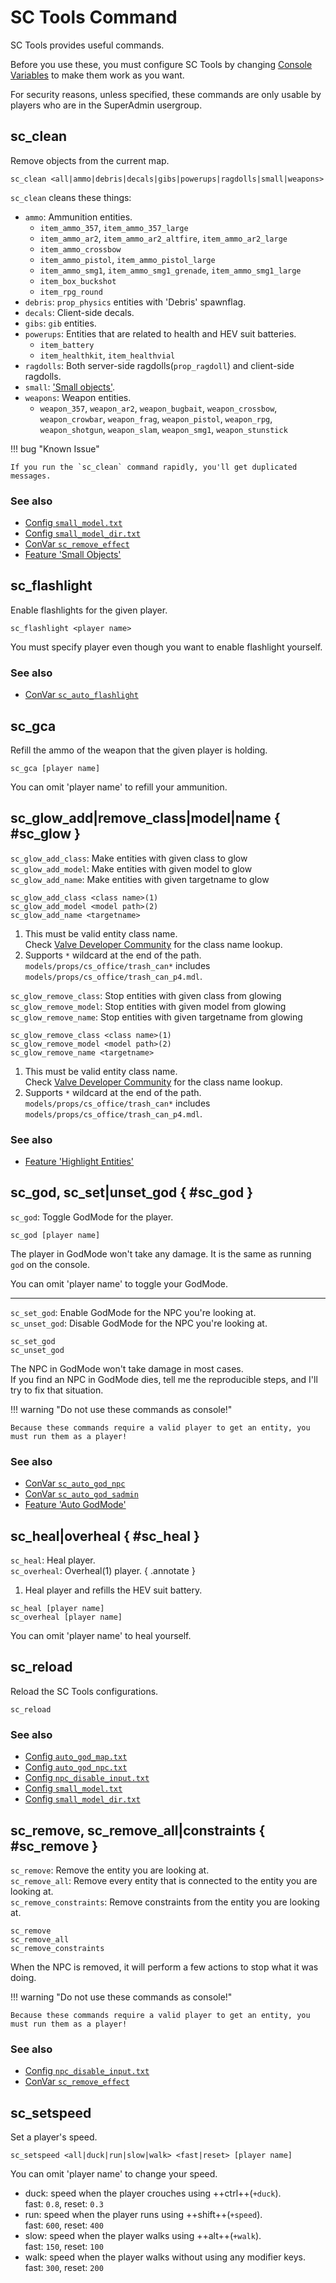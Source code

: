 # SC Tools Command

SC Tools provides useful commands.

Before you use these, you must configure SC Tools by changing [Console Variables](convar.md) to make them work as you want.

For security reasons, unless specified, these commands are only usable by players who are in the SuperAdmin usergroup.

## sc_clean

Remove objects from the current map.

``` plaintext title="USAGE"
sc_clean <all|ammo|debris|decals|gibs|powerups|ragdolls|small|weapons>
```

`sc_clean` cleans these things:

* `ammo`: Ammunition entities.
    * `item_ammo_357`, `item_ammo_357_large`
    * `item_ammo_ar2`, `item_ammo_ar2_altfire`, `item_ammo_ar2_large`
    * `item_ammo_crossbow`
    * `item_ammo_pistol`, `item_ammo_pistol_large`
    * `item_ammo_smg1`, `item_ammo_smg1_grenade`, `item_ammo_smg1_large`
    * `item_box_buckshot`
    * `item_rpg_round`
* `debris`: `prop_physics` entities with 'Debris' spawnflag.
* `decals`: Client-side decals.
* `gibs`: `gib` entities.
* `powerups`: Entities that are related to health and HEV suit batteries.
    * `item_battery`
    * `item_healthkit`, `item_healthvial`
* `ragdolls`: Both server-side ragdolls(`prop_ragdoll`) and client-side ragdolls.
* `small`: ['Small objects'](feature.md#small-objects).
* `weapons`: Weapon entities.
    * `weapon_357`, `weapon_ar2`, `weapon_bugbait`, `weapon_crossbow`, `weapon_crowbar`, `weapon_frag`, `weapon_pistol`, `weapon_rpg`, `weapon_shotgun`, `weapon_slam`, `weapon_smg1`, `weapon_stunstick`

!!! bug "Known Issue"

    If you run the `sc_clean` command rapidly, you'll get duplicated messages.

<h3>See also</h3>

* [Config `small_model.txt`](config.md#small_model)
* [Config `small_model_dir.txt`](config.md#small_model_dir)
* [ConVar `sc_remove_effect`](convar.md#sc_remove_effect)
* [Feature 'Small Objects'](feature.md#small-objects)

## sc_flashlight

Enable flashlights for the given player.

``` plaintext title="USAGE"
sc_flashlight <player name>
```

You must specify player even though you want to enable flashlight yourself.

<h3>See also</h3>

* [ConVar `sc_auto_flashlight`](convar.md#sc_auto_flashlight)

## sc_gca

Refill the ammo of the weapon that the given player is holding.

``` plaintext title="USAGE"
sc_gca [player name]
```

You can omit 'player name' to refill your ammunition.

## sc_glow_add|remove_class|model|name { #sc_glow }

`sc_glow_add_class`: Make entities with given class to glow  
`sc_glow_add_model`: Make entities with given model to glow  
`sc_glow_add_name`: Make entities with given targetname to glow

<div class="annotate" markdown>

``` plaintext title="USAGE"
sc_glow_add_class <class name>(1)
sc_glow_add_model <model path>(2)
sc_glow_add_name <targetname>
```

</div>

1.    This must be valid entity class name.  
      Check [Valve Developer Community](https://developer.valvesoftware.com/wiki/Main_Page) for the class name lookup.
2.    Supports `*` wildcard at the end of the path.  
      `models/props/cs_office/trash_can*` includes `models/props/cs_office/trash_can_p4.mdl`.

`sc_glow_remove_class`: Stop entities with given class from glowing  
`sc_glow_remove_model`: Stop entities with given model from glowing  
`sc_glow_remove_name`: Stop entities with given targetname from glowing

<div class="annotate" markdown>

``` plaintext title="USAGE"
sc_glow_remove_class <class name>(1)
sc_glow_remove_model <model path>(2)
sc_glow_remove_name <targetname>
```

</div>

1.    This must be valid entity class name.  
      Check [Valve Developer Community](https://developer.valvesoftware.com/wiki/Main_Page) for the class name lookup.
2.    Supports `*` wildcard at the end of the path.  
      `models/props/cs_office/trash_can*` includes `models/props/cs_office/trash_can_p4.mdl`.

<h3>See also</h3>

* [Feature 'Highlight Entities'](feature.md#highlight-entities)

## sc_god, sc_set|unset_god { #sc_god }

`sc_god`: Toggle GodMode for the player.

``` plaintext title="USAGE"
sc_god [player name]
```

The player in GodMode won't take any damage. It is the same as running `god` on the console.

You can omit 'player name' to toggle your GodMode.

***

`sc_set_god`: Enable GodMode for the NPC you're looking at.  
`sc_unset_god`: Disable GodMode for the NPC you're looking at.

``` plaintext title="USAGE"
sc_set_god
sc_unset_god
```

The NPC in GodMode won't take damage in most cases.  
If you find an NPC in GodMode dies, tell me the reproducible steps, and I'll try to fix that situation.

!!! warning "Do not use these commands as console!"

    Because these commands require a valid player to get an entity, you must run them as a player!

<h3>See also</h3>

* [ConVar `sc_auto_god_npc`](convar.md#sc_auto_god)
* [ConVar `sc_auto_god_sadmin`](convar.md#sc_auto_god)
* [Feature 'Auto GodMode'](feature.md#auto-godmode)

## sc_heal|overheal { #sc_heal }

`sc_heal`: Heal player.  
`sc_overheal`: Overheal(1) player.
{ .annotate }

1.    Heal player and refills the HEV suit battery.

``` plaintext title="USAGE"
sc_heal [player name]
sc_overheal [player name]
```

You can omit 'player name' to heal yourself.

## sc_reload

Reload the SC Tools configurations.

``` plaintext title="USAGE"
sc_reload
```

<h3>See also</h3>

* [Config `auto_god_map.txt`](config.md#auto_god_map)
* [Config `auto_god_npc.txt`](config.md#auto_god_npc)
* [Config `npc_disable_input.txt`](config.md#npc_disable_input)
* [Config `small_model.txt`](config.md#small_model)
* [Config `small_model_dir.txt`](config.md#small_model_dir)

## sc_remove, sc_remove_all|constraints { #sc_remove }

`sc_remove`: Remove the entity you are looking at.  
`sc_remove_all`: Remove every entity that is connected to the entity you are looking at.  
`sc_remove_constraints`: Remove constraints from the entity you are looking at.

``` plaintext title="USAGE"
sc_remove
sc_remove_all
sc_remove_constraints
```

When the NPC is removed, it will perform a few actions to stop what it was doing.

!!! warning "Do not use these commands as console!"

    Because these commands require a valid player to get an entity, you must run them as a player!

<h3>See also</h3>

* [Config `npc_disable_input.txt`](config.md#npc_disable_input)
* [ConVar `sc_remove_effect`](convar.md#sc_remove_effect)

## sc_setspeed

Set a player's speed.

``` plaintext title="USAGE"
sc_setspeed <all|duck|run|slow|walk> <fast|reset> [player name]
```

You can omit 'player name' to change your speed.

* duck: speed when the player crouches using ++ctrl++(`+duck`).  
    fast: `0.8`, reset: `0.3`
* run: speed when the player runs using ++shift++(`+speed`).  
    fast: `600`, reset: `400`
* slow: speed when the player walks using ++alt++(`+walk`).  
    fast: `150`, reset: `100`
* walk: speed when the player walks without using any modifier keys.  
    fast: `300`, reset: `200`
